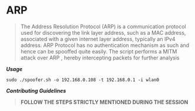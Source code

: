 # ARP
> The Address Resolution Protocol (ARP) is a communication protocol used for discovering the link layer address, such as a MAC address, associated with a given internet layer address, typically an IPv4 address.
> ARP Protocol has no authentication mechanism as such and hence can be spooffed quite easily.
> The script performs a MITM attack over ARP , hereby intercepting packets for further analysis

*__Usage__*

```
sudo ./spoofer.sh -o 192.168.0.108 -t 192.168.0.1 -i wlan0   
```

*__Contributing Guidelines__*

> **FOLLOW THE STEPS STRICTLY MENTIONED DURING THE SESSION**
